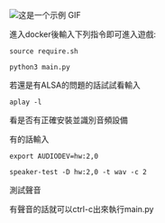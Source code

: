 
![这是一个示例 GIF](mario.gif)


進入docker後輸入下列指令即可進入遊戲:
```
source require.sh
```
```
python3 main.py
```
若還是有ALSA的問題的話試試看輸入
```
aplay -l
```
看是否有正確安裝並識別音頻設備

有的話輸入
```
export AUDIODEV=hw:2,0
```
```
speaker-test -D hw:2,0 -t wav -c 2
```
測試聲音

有聲音的話就可以ctrl-c出來執行main.py

